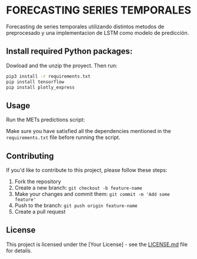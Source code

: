 # FORECASTING SERIES TEMPORALES

Forecasting de series temporales utilizando distintos metodos de preprocesado y una implementacion de LSTM como modelo de predicción. 

## Install required Python packages:
Dowload and the unzip the proyect. Then run:
```bash 
pip3 install -r requirements.txt
pip install tensorflow
pip install plotly_express
```

## Usage

Run the METs predictions script:

Make sure you have satisfied all the dependencies mentioned in the `requirements.txt` file before running the script.

## Contributing

If you'd like to contribute to this project, please follow these steps:

1. Fork the repository
2. Create a new branch: `git checkout -b feature-name`
3. Make your changes and commit them: `git commit -m 'Add some feature'`
4. Push to the branch: `git push origin feature-name`
5. Create a pull request

## License

This project is licensed under the [Your License] - see the [LICENSE.md](LICENSE.md) file for details.
